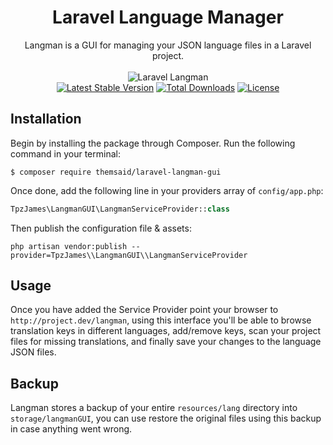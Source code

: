 <h1 align="center">Laravel Language Manager</h1>

<p align="center">
Langman is a GUI for managing your JSON language files in a Laravel project.
<br>
<br>
<img src="https://s14.postimg.org/j99tukfch/Screen_Shot_2017-05-02_at_9.56.49_AM.png" alt="Laravel Langman">
<br>
<a href="https://packagist.org/packages/themsaid/laravel-langman-gui"><img src="https://poser.pugx.org/themsaid/laravel-langman-gui/v/stable.svg" alt="Latest Stable Version"></a>
<a href="https://packagist.org/packages/themsaid/laravel-langman-gui"><img src="https://poser.pugx.org/themsaid/laravel-langman-gui/d/total.svg" alt="Total Downloads"></a>
<a href="https://packagist.org/packages/themsaid/laravel-langman-gui"><img src="https://poser.pugx.org/themsaid/laravel-langman-gui/license.svg" alt="License"></a>
</p>

## Installation

Begin by installing the package through Composer. Run the following command in your terminal:

```
$ composer require themsaid/laravel-langman-gui
```

Once done, add the following line in your providers array of `config/app.php`:

```php
TpzJames\LangmanGUI\LangmanServiceProvider::class
```

Then publish the configuration file & assets:

```
php artisan vendor:publish --provider=TpzJames\\LangmanGUI\\LangmanServiceProvider
```

## Usage

Once you have added the Service Provider point your browser to `http://project.dev/langman`, using this interface you'll be able to
browse translation keys in different languages, add/remove keys, scan your project files for missing translations, and finally save
your changes to the language JSON files.

## Backup

Langman stores a backup of your entire `resources/lang` directory into `storage/langmanGUI`, you can use restore the original files
using this backup in case anything went wrong.
